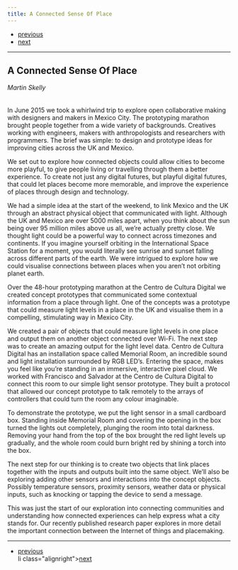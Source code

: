 ```yaml
---
title: A Connected Sense Of Place
---
```


<nav aria-label="navigation">
        <ul class="pager">
                <li class="alignleft"><a href="08.html">previous</a></li>
                <li class="alignright"><a href="10.html">next</a></li>
        </ul>
</nav>

* * *

## A Connected Sense Of Place
*Martin Skelly*
<br />
<br />
<br />
In June 2015 we took a whirlwind trip to explore open collaborative making with designers and makers in Mexico City. The prototyping marathon brought people together from a wide variety of backgrounds. Creatives working with engineers, makers with anthropologists and researchers with programmers. The brief was simple: to design and prototype ideas for improving cities across the UK and Mexico.

We set out to explore how connected objects could allow cities to become more playful, to give people living or travelling through them a better experience. To create not just any digital futures, but playful digital futures, that could let places become more memorable, and improve the experience of places through design and technology.

We had a simple idea at the start of the weekend, to link Mexico and the UK through an abstract physical object that communicated with light. Although the UK and Mexico are over 5000 miles apart, when you think about the sun being over 95 million miles above us all, we’re actually pretty close. We thought light could be a powerful way to connect across timezones and continents. If you imagine yourself orbiting in the International Space Station for a moment, you would literally see sunrise and sunset falling across different parts of the earth. We were intrigued to explore how we could visualise connections between places when you aren’t not orbiting planet earth.

Over the 48-hour prototyping marathon at the Centro de Cultura Digital we created concept prototypes that communicated some contextual information from a place through light. One of the concepts was a prototype that could measure light levels in a place in the UK and visualise them in a compelling, stimulating way in Mexico City.

We created a pair of objects that could measure light levels in one place and output them on another object connected over Wi-Fi. The next step was to create an amazing output for the light level data. Centro de Cultura Digital has an installation space called Memorial Room, an incredible sound and light installation surrounded by RGB LED’s. Entering the space, makes you feel like you’re standing in an immersive, interactive pixel cloud. We worked with Francisco and Salvador at the Centro de Cultura Digital to connect this room to our simple light sensor prototype. They built a protocol that allowed our concept prototype to talk remotely to the arrays of controllers that could turn the room any colour imaginable.

To demonstrate the prototype, we put the light sensor in a small cardboard box. Standing inside Memorial Room and covering the opening in the box turned the lights out completely, plunging the room into total darkness. Removing your hand from the top of the box brought the red light levels up gradually, and the whole room could burn bright red by shining a torch into the box.

The next step for our thinking is to create two objects that link places together with the inputs and outputs built into the same object. We’ll also be exploring adding other sensors and interactions into the concept objects. Possibly temperature sensors, proximity sensors, weather data or physical inputs, such as knocking or tapping the device to send a message.

This was just the start of our exploration into connecting communities and understanding how connected experiences can help express what a city stands for. Our recently published research paper explores in more detail the important connection between the Internet of things and placemaking.

---

<nav aria-label="navigation">
        <ul class="pager">
                <li class="alignleft"><a href="08.html">previous</a></li>
                li class="alignright"><a href="10.html">next</a></li>
        </ul>
</nav>
